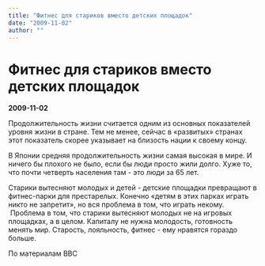 ```yaml
---
title: "Фитнес для стариков вместо детских площадок"
date: "2009-11-02"
author: ""
---
```


# Фитнес для стариков вместо детских площадок

**2009-11-02** 

Продолжительность жизни считается одним из основных показателей уровня жизни в стране. Тем не менее, сейчас в «развитых» странах этот показатель скорее указывает на близость нации к своему концу.

В Японии средняя продолжительность жизни самая высокая в мире. И ничего бы плохого не было, если бы люди просто жили долго. Хуже то, что почти четверть населения там - это люди за 65 лет.

Старики вытесняют молодых и детей - детские площадки превращают в фитнес-парки для престарелых. Конечно «детям в этих парках играть никто не запретит», но вся проблема в том, что играть некому.  Проблема в том, что старики вытесняют молодых не на игровых площадках, а в целом. Капиталу не нужна молодость, готовность менять мир. Старость, лояльность, фитнес - ему нравятся гораздо больше.

По материалам BBC